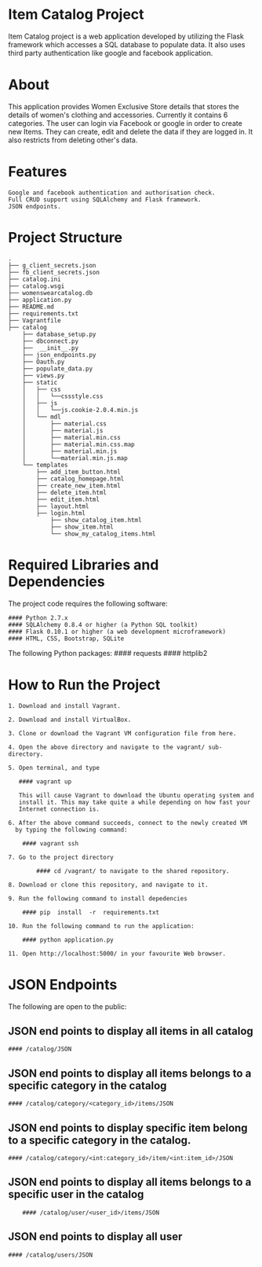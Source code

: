 # Item Catalog Project

Item Catalog project is a web application developed by utilizing the Flask framework which accesses a SQL database to populate data. It also uses third party authentication like  google and facebook application.

# About
This application provides Women Exclusive Store details that stores the details of women's clothing and accessories. Currently it contains 6 categories. The user can login via Facebook or google in order to create new Items. They can create, edit and delete the data if they are logged in. It also restricts from deleting other's data.

# Features
	Google and facebook authentication and authorisation check.
	Full CRUD support using SQLAlchemy and Flask framework.
	JSON endpoints.

# Project Structure
	.
	├── g_client_secrets.json
	├── fb_client_secrets.json
	├── catalog.ini
	├── catalog.wsgi
	├── womenswearcatalog.db
	├── application.py
	├── README.md
	├── requirements.txt
	├── Vagrantfile
	├── catalog
		├── database_setup.py
		├── dbconnect.py
		├──  __init__.py
		├── json_endpoints.py
		├── Oauth.py
		├── populate_data.py
		├── views.py
		├── static
		│   ├── css
		│   │   └──cssstyle.css
		│   ├── js
		│   │   └──js.cookie-2.0.4.min.js
		│   └── mdl
		│       ├── material.css
		│       ├── material.js
		│       ├── material.min.css
		│       ├── material.min.css.map
		│       ├── material.min.js
		│       └──material.min.js.map
		└── templates
			├── add_item_button.html
			├── catalog_homepage.html
			├── create_new_item.html
			├── delete_item.html
			├── edit_item.html
			├── layout.html
			├── login.html
        		├── show_catalog_item.html
        		├── show_item.html
        		└── show_my_catalog_items.html
		
		
# Required Libraries and Dependencies
The project code requires the following software:

	#### Python 2.7.x
	#### SQLAlchemy 0.8.4 or higher (a Python SQL toolkit)
	#### Flask 0.10.1 or higher (a web development microframework)
	#### HTML, CSS, Bootstrap, SQLite

The following Python packages:
	#### requests
	#### httplib2

# How to Run the Project

	1. Download and install Vagrant.

	2. Download and install VirtualBox.

	3. Clone or download the Vagrant VM configuration file from here.

	4. Open the above directory and navigate to the vagrant/ sub-directory.

	5. Open terminal, and type

	   #### vagrant up

	   This will cause Vagrant to download the Ubuntu operating system and 
       install it. This may take quite a while depending on how fast your 
       Internet connection is.

	6. After the above command succeeds, connect to the newly created VM 
      by typing the following command:

	 	#### vagrant ssh

	7. Go to the project directory
        
	    	#### cd /vagrant/ to navigate to the shared repository.

	8. Download or clone this repository, and navigate to it.

	9. Run the following command to install depedencies
	     	
		#### pip  install  -r  requirements.txt

	10. Run the following command to run the application:

		#### python application.py

	11. Open http://localhost:5000/ in your favourite Web browser.

# JSON Endpoints
The following are open to the public:

## JSON end points to display all items in all catalog
	#### /catalog/JSON

## JSON end points to display all items belongs to a specific category in the catalog
   	#### /catalog/category/<category_id>/items/JSON

## JSON end points to display specific item belong to a specific category in the catalog.
	#### /catalog/category/<int:category_id>/item/<int:item_id>/JSON

## JSON end points to display all items belongs to a specific user in the catalog
    	#### /catalog/user/<user_id>/items/JSON
 
## JSON end points to display all user
   	#### /catalog/users/JSON
